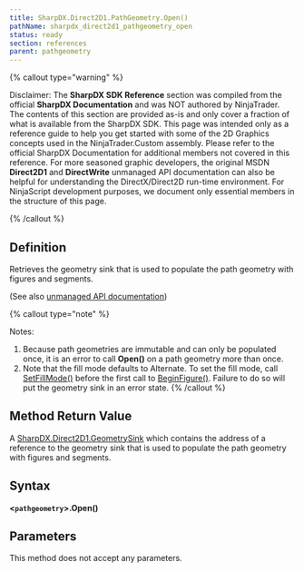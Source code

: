 ```yaml
---
title: SharpDX.Direct2D1.PathGeometry.Open()
pathName: sharpdx_direct2d1_pathgeometry_open
status: ready
section: references
parent: pathgeometry
---
```


{% callout type="warning" %}

Disclaimer: The **SharpDX SDK Reference** section was compiled from the official **SharpDX Documentation** and was NOT authored by NinjaTrader. The contents of this section are provided as-is and only cover a fraction of what is available from the SharpDX SDK. This page was intended only as a reference guide to help you get started with some of the 2D Graphics concepts used in the NinjaTrader.Custom assembly. Please refer to the official SharpDX Documentation for additional members not covered in this reference. For more seasoned graphic developers, the original MSDN **Direct2D1** and **DirectWrite** unmanaged API documentation can also be helpful for understanding the DirectX/Direct2D run-time environment. For NinjaScript development purposes, we document only essential members in the structure of this page.

{% /callout %}

## Definition

Retrieves the geometry sink that is used to populate the path geometry with figures and segments.

(See also [unmanaged API documentation](http://msdn.microsoft.com/en-us/library/dd371522.aspx))

{% callout type="note" %}

Notes:

1. Because path geometries are immutable and can only be populated once, it is an error to call **Open()** on a path geometry more than once.
2. Note that the fill mode defaults to Alternate. To set the fill mode, call [SetFillMode()](sharpdx_direct2d1_geometrysink_setfillmode) before the first call to [BeginFigure()](sharpdx_direct2d1_geometrysink_addlines). Failure to do so will put the geometry sink in an error state.
{% /callout %}

## Method Return Value

A [SharpDX.Direct2D1.GeometrySink](sharpdx_direct2d1_geometrysink.md) which contains the address of a reference to the geometry sink that is used to populate the path geometry with figures and segments.

## Syntax

**<`pathgeometry`>.Open()**

## Parameters

This method does not accept any parameters.

